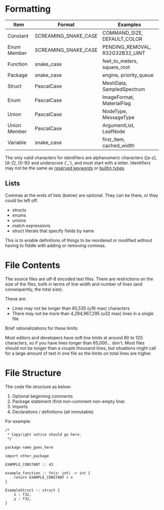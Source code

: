 # Formatting

| Item         | Format               | Examples                        |
|--------------|----------------------|---------------------------------|
| Constant     | SCREAMING_SNAKE_CASE | COMMAND_SIZE, DEFAULT_COLOR     |
| Enum Member  | SCREAMING_SNAKE_CASE | PENDING_REMOVAL, R32G32B32_UINT |
| Function     | snake_case           | feet_to_meters, square_root     |
| Package      | snake_case           | engine, priority_queue          |
| Struct       | PascalCase           | MeshData, SampledSpectrum       |
| Enum         | PascalCase           | ImageFormat, MaterialFlag       |
| Union        | PascalCase           | NodeType, MessageType           |
| Union Member | PascalCase           | ArgumentList, LeafNode          |
| Variable     | snake_case           | first_item, cached_width        |

The only valid characters for identifiers are alphanumeric characters ([a-z], [A-Z], [0-9]) and underscore ('_'), and must start with a letter.
Identifiers may not be the same as [reserved keywords](keywords.md) or [builtin types](types.md).

## Lists

Commas at the ends of lists (below) are optional. They can be there, or they could be left off.

* structs
* enums
* unions
* match expressions
* struct literals that specify fields by name

This is to enable definitions of things to be reordered or modified without having to fiddle with adding or removing commas.

# File Contents

The source files are utf-8 encoded text files. There are restrictions on the size of the files, both in terms of line width and number of lines (and consequently, the total size).

These are:

* Lines may not be longer than 65,535 (u16 max) characters
* There may not be more than 4,294,967,295 (u32 max) lines in a single file

Brief rationalizations for these limits:

Most editors and developers have soft line limits at around 80 to 120 characters, so if you have lines longer than 65,000... don't.
Most files should not be longer than a couple thousand lines, but situations might call for a large amount of text in one file so the limits on total lines are higher.

# File Structure

The code file structure as below:

1. Optional beginning comments
2. Package statement (first non-comment non-empty line)
3. Imports
4. Declarations / definitions (all immutable)

For example:

```
/*
 * Copyright notice should go here.
 */

package name_goes_here

import other_package

EXAMPLE_CONSTANT :: 43

example_function :: fn(x: int) -> int {
    return EXAMPLE_CONSTANT + x
}

ExampleStruct :: struct {
    x : f32,
    y : f32,
}
```



